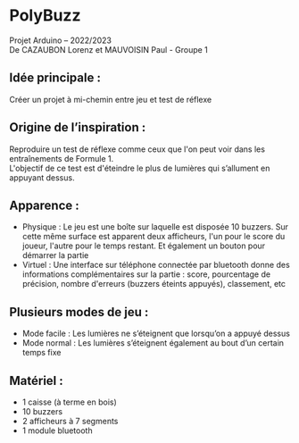 <body>
    <h1>PolyBuzz</h1>
    
Projet Arduino – 2022/2023
<br>De CAZAUBON Lorenz et MAUVOISIN Paul - Groupe 1<br>


<h2>Idée principale :</h2>
    <p>Créer un projet à mi-chemin entre jeu et test de réflexe</p>

<h2>Origine de l’inspiration :</h2>
    <p>Reproduire un test de réflexe comme ceux que l'on peut voir dans les entraînements de Formule 1.
    <br>L'objectif de ce test est d'éteindre le plus de lumières qui s’allument en appuyant dessus.<br>
</p>

<h2>Apparence :</h2>
    <ul>
        <li>Physique : Le jeu est une boîte sur laquelle est disposée 10 buzzers. Sur cette même surface est apparent deux afficheurs, l'un pour le score du joueur, l'autre pour le temps restant. Et également un bouton pour démarrer la partie</li>
        <li>Virtuel : Une interface sur téléphone connectée par bluetooth donne des informations complémentaires sur la partie : score, pourcentage de précision, nombre d'erreurs (buzzers éteints appuyés), classement, etc</li>
    </ul>

<h2>Plusieurs modes de jeu :</h2>
    <ul>
        <li>Mode facile : Les lumières ne s’éteignent que lorsqu’on a appuyé dessus</li>
        <li>Mode normal : Les lumières s’éteignent également au bout d’un certain temps fixe</li>
    </ul>

<h2>Matériel :</h2>
    <ul>
        <li>1 caisse (à terme en bois)</li>
        <li>10 buzzers</li>
        <li>2 afficheurs à 7 segments</li>
        <li>1 module bluetooth</li>
    </ul>

</body>
